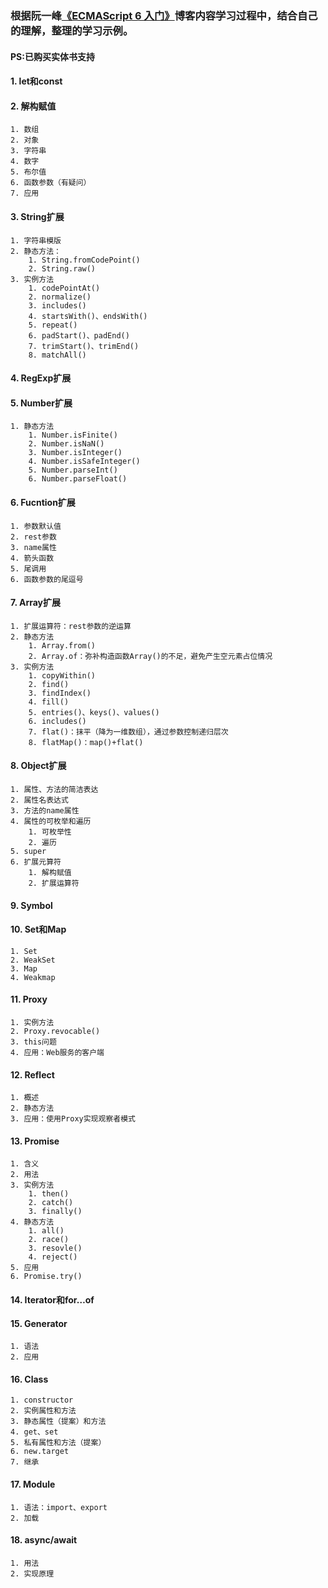 ### 根据阮一峰[《ECMAScript 6 入门》](http://es6.ruanyifeng.com/)博客内容学习过程中，结合自己的理解，整理的学习示例。
#### PS:已购买实体书支持

#### 1. let和const

#### 2. 解构赋值
    1. 数组
    2. 对象
    3. 字符串
    4. 数字
    5. 布尔值
    6. 函数参数（有疑问）
    7. 应用
#### 3. String扩展
    1. 字符串模版
    2. 静态方法：
        1. String.fromCodePoint()
        2. String.raw()
    3. 实例方法
        1. codePointAt()
        2. normalize()
        3. includes()
        4. startsWith()、endsWith()
        5. repeat()
        6. padStart()、padEnd()
        7. trimStart()、trimEnd()
        8. matchAll()

#### 4. RegExp扩展

#### 5. Number扩展
    1. 静态方法
        1. Number.isFinite()
        2. Number.isNaN()
        3. Number.isInteger()
        4. Number.isSafeInteger()
        5. Number.parseInt()
        6. Number.parseFloat()

#### 6. Fucntion扩展
    1. 参数默认值
    2. rest参数
    3. name属性
    4. 箭头函数
    5. 尾调用
    6. 函数参数的尾逗号

#### 7. Array扩展
    1. 扩展运算符：rest参数的逆运算
    2. 静态方法
        1. Array.from()
        2. Array.of：弥补构造函数Array()的不足，避免产生空元素占位情况
    3. 实例方法
        1. copyWithin()
        2. find()
        3. findIndex()
        4. fill()
        5. entries()、keys()、values()
        6. includes()
        7. flat()：抹平（降为一维数组），通过参数控制递归层次
        8. flatMap()：map()+flat()

#### 8. Object扩展
    1. 属性、方法的简洁表达
    2. 属性名表达式
    3. 方法的name属性
    4. 属性的可枚举和遍历
        1. 可枚举性
        2. 遍历
    5. super
    6. 扩展元算符
        1. 解构赋值
        2. 扩展运算符

#### 9. Symbol

#### 10. Set和Map
    1. Set
    2. WeakSet
    3. Map
    4. Weakmap
   
#### 11. Proxy
    1. 实例方法
    2. Proxy.revocable()
    3. this问题
    4. 应用：Web服务的客户端

#### 12. Reflect
    1. 概述
    2. 静态方法
    3. 应用：使用Proxy实现观察者模式

#### 13. Promise
    1. 含义
    2. 用法
    3. 实例方法
        1. then()
        2. catch()
        3. finally()
    4. 静态方法
        1. all()
        2. race()
        3. resovle()
        4. reject()
    5. 应用
    6. Promise.try()

#### 14. Iterator和for…of

#### 15. Generator
    1. 语法
    2. 应用

#### 16. Class
    1. constructor
    2. 实例属性和方法
    3. 静态属性（提案）和方法
    4. get、set
    5. 私有属性和方法（提案）
    6. new.target
    7. 继承

#### 17. Module
    1. 语法：import、export
    2. 加载

#### 18. async/await
    1. 用法
    2. 实现原理


